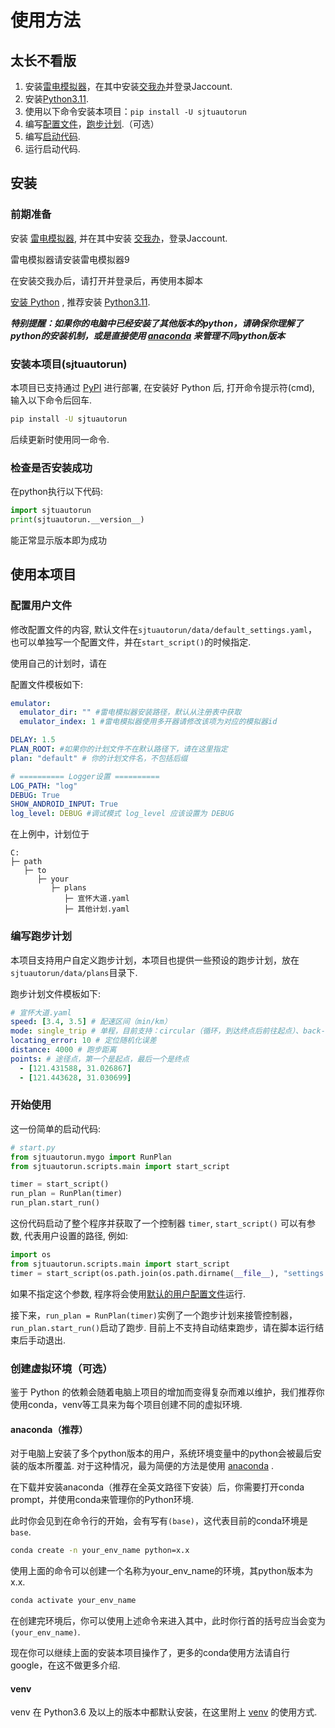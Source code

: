 # 使用方法

## 太长不看版

1. 安装[雷电模拟器](https://www.ldmnq.com/)，在其中安装[交我办](https://net.sjtu.edu.cn/wlfw/jwbApp.htm)并登录Jaccount.
2. 安装[Python3.11](https://www.python.org/downloads/release/python-3119/).
3. 使用以下命令安装本项目：`pip install -U sjtuautorun`
4. 编写[配置文件](#配置用户文件)，[跑步计划](#编写跑步计划).（可选）
5. 编写[启动代码](#开始使用).
6. 运行启动代码.


## 安装

### 前期准备

安装 [雷电模拟器](https://www.ldmnq.com/), 并在其中安装 [交我办](https://net.sjtu.edu.cn/wlfw/jwbApp.htm)，登录Jaccount.

雷电模拟器请安装雷电模拟器9

在安装交我办后，请打开并登录后，再使用本脚本

[安装 Python](https://zhuanlan.zhihu.com/p/111168324) , 推荐安装 [Python3.11](https://www.python.org/downloads/release/python-3119/).

***特别提醒：如果你的电脑中已经安装了其他版本的python，请确保你理解了python的安装机制，或是直接使用 [anaconda](#anaconda推荐) 来管理不同python版本***

### 安装本项目(sjtuautorun)

本项目已支持通过 [PyPI](https://pypi.org/project/sjtuautorun/) 进行部署, 在安装好 Python 后, 打开命令提示符(cmd), 输入以下命令后回车.

```bash
pip install -U sjtuautorun
```

后续更新时使用同一命令.

### 检查是否安装成功

在python执行以下代码:

```python
import sjtuautorun
print(sjtuautorun.__version__)
```

能正常显示版本即为成功

## 使用本项目

### 配置用户文件

修改配置文件的内容, 默认文件在`sjtuautorun/data/default_settings.yaml`，也可以单独写一个配置文件，并在`start_script()`的时候指定.

使用自己的计划时，请在

配置文件模板如下:

```yaml
emulator:
  emulator_dir: "" #雷电模拟器安装路径，默认从注册表中获取
  emulator_index: 1 #雷电模拟器使用多开器请修改该项为对应的模拟器id

DELAY: 1.5 
PLAN_ROOT: #如果你的计划文件不在默认路径下，请在这里指定
plan: "default" # 你的计划文件名，不包括后缀

# ========== Logger设置 ==========
LOG_PATH: "log"
DEBUG: True
SHOW_ANDROID_INPUT: True
log_level: DEBUG #调试模式 log_level 应该设置为 DEBUG
```
在上例中，计划位于

```
C:
├─ path
   ├─ to
      ├─ your
         ├─ plans
            ├─ 宣怀大道.yaml
            ├─ 其他计划.yaml
```

### 编写跑步计划

本项目支持用户自定义跑步计划，本项目也提供一些预设的跑步计划，放在`sjtuautorun/data/plans`目录下.

跑步计划文件模板如下:

```yaml
# 宣怀大道.yaml
speed: [3.4, 3.5] # 配速区间（min/km）
mode: single_trip # 单程，目前支持：circular（循环，到达终点后前往起点）、back-and-forth（往返跑）
locating_error: 10 # 定位随机化误差
distance: 4000 # 跑步距离
points: # 途径点，第一个是起点，最后一个是终点
  - [121.431588, 31.026867]
  - [121.443628, 31.030699]
```

### 开始使用

这一份简单的启动代码:

```python
# start.py
from sjtuautorun.mygo import RunPlan
from sjtuautorun.scripts.main import start_script

timer = start_script()
run_plan = RunPlan(timer)
run_plan.start_run()
```

这份代码启动了整个程序并获取了一个控制器 `timer`, `start_script()` 可以有参数, 代表用户设置的路径, 例如:

```python
import os
from sjtuautorun.scripts.main import start_script
timer = start_script(os.path.join(os.path.dirname(__file__), "settings.yaml"))
```

如果不指定这个参数, 程序将会使用[默认的用户配置文件](../sjtuautorun/data/default_settings.yaml)运行.

接下来，`run_plan = RunPlan(timer)`实例了一个跑步计划来接管控制器，`run_plan.start_run()`启动了跑步.
目前上不支持自动结束跑步，请在脚本运行结束后手动退出.

### 创建虚拟环境（可选）

鉴于 Python 的依赖会随着电脑上项目的增加而变得复杂而难以维护，我们推荐你使用conda，venv等工具来为每个项目创建不同的虚拟环境.

#### anaconda（推荐）

对于电脑上安装了多个python版本的用户，系统环境变量中的python会被最后安装的版本所覆盖. 对于这种情况，最为简便的方法是使用 [anaconda](https://www.anaconda.com/download) .

在下载并安装anaconda（推荐在全英文路径下安装）后，你需要打开conda prompt，并使用conda来管理你的Python环境.

此时你会见到在命令行的开始，会有写有`(base)`，这代表目前的conda环境是`base`.

```bash
conda create -n your_env_name python=x.x
```

使用上面的命令可以创建一个名称为your_env_name的环境，其python版本为x.x.

```bash
conda activate your_env_name
```

在创建完环境后，你可以使用上述命令来进入其中，此时你行首的括号应当会变为`(your_env_name)`.

现在你可以继续上面的安装本项目操作了，更多的conda使用方法请自行google，在这不做更多介绍.

#### venv

venv 在 Python3.6 及以上的版本中都默认安装，在这里附上 [venv](https://zhuanlan.zhihu.com/p/341481537) 的使用方式.
